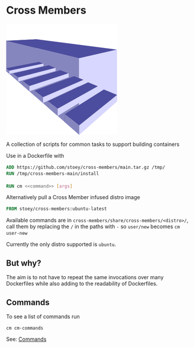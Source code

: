 # Cross Members #
![Cross Members Logo](doc/images/cross-members.png)

A collection of scripts for common tasks to support building containers

Use in a Dockerfile with
```dockerfile
ADD https://github.com/stoey/cross-members/main.tar.gz /tmp/
RUN /tmp/cross-members-main/install

RUN cm <<command>> [args]
```

Alternatively pull a Cross Member infused distro image
```dockerfile
FROM stoey/cross-members:ubuntu-latest
```

Available commands are in `cross-members/share/cross-members/<distro>/`, call them by replacing the `/` in the paths with `-` so `user/new` becomes `cm user-new`

Currently the only distro supported is `ubuntu`.
## But why? ##

The aim is to not have to repeat the same invocations over many Dockerfiles while also adding to the readability of Dockerfiles.

## Commands ##

To see a list of commands run
```shell
cm cm-commands
```

See: [Commands](doc/commands.md)

